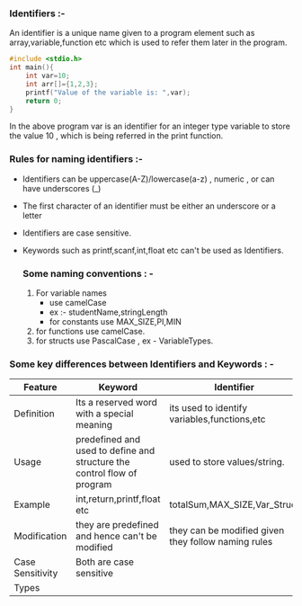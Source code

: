 ### Identifiers :-
An identifier is a unique name given to a program element such as array,variable,function etc which is used to refer them later in the program.

```c
#include <stdio.h>
int main(){
    int var=10;
    int arr[]={1,2,3};
    printf("Value of the variable is: ",var);
    return 0;
}
```
In the above program var is an identifier for an integer type variable to store the value 10 , which is being referred in the print function.

### Rules for naming identifiers :-
* Identifiers can be uppercase(A-Z)/lowercase(a-z) , numeric , or can have underscores (_)
* The first character of an identifier must be either an underscore or a letter
* Identifiers are case sensitive.
* Keywords such as printf,scanf,int,float etc can't be used as Identifiers.

  ### Some naming conventions : -
  1) For variable names
     * use camelCase
     * ex :- studentName,stringLength
     * for constants use MAX_SIZE,PI,MIN
  2) for functions use camelCase.
  3) for structs use PascalCase , ex - VariableTypes.

### Some key differences between Identifiers and Keywords : -
|Feature | Keyword | Identifier|
|--------|---------|-----------|
|Definition|Its a reserved word with a special meaning|its used to identify variables,functions,etc|
|Usage|predefined and used to define and structure the control flow of program| used to store values/string.|
|Example|int,return,printf,float etc|totalSum,MAX_SIZE,Var_Struct|
|Modification|they are predefined and hence can't be modified|they can be modified given they follow naming rules|
|Case Sensitivity|Both are case sensitive|
|Types|||
